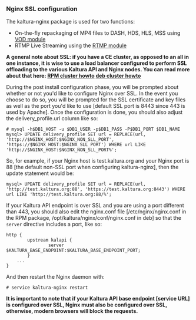 ### Nginx SSL configuration

The kaltura-nginx package is used for two functions:
- On-the-fly repackaging of MP4 files to DASH, HDS, HLS, MSS using [VOD module](https://github.com/kaltura/nginx-vod-module)
- RTMP Live Streaming using the [RTMP module](https://github.com/arut/nginx-rtmp-module)

**A general note about SSL: if you have a CE cluster, as opposed to an all in one instance, it is wise to use a load balancer configured to perform SSL offloading to the various Kaltura API and Nginx nodes.
You can read more about that here:
[RPM cluster howto](rpm-cluster-deployment-instructions.md#apache-load-balancer)
[deb cluster howto](deb-cluster-deployment-instructions.md#apache-load-balancer)**

During the post install configuration phase, you will be prompted about whether or not you'd like to configure Nginx over SSL.
In the event you choose to do so, you will be prompted for the SSL certificate and key files as well as the port you'd like to use [default SSL port is 8443 since 443 is used by Apache].
Once the configuration is done, you should also adjust the delivery_profile.url column like so:
```
# mysql -h$DB1_HOST -u $DB1_USER -p$DB1_PASS -P$DB1_PORT $DB1_NAME
mysql> UPDATE delivery_profile SET url = REPLACE(url, 'http://$NGINX_HOST:$NGINX_NON_SLL_PORT', 'https://$NGINX_HOST:$NGINX_SLL_PORT') WHERE url LIKE 'http://$NGINX_HOST:$NGINX_NON_SLL_PORT%';
```

So, for example, if your Nginx host is test.kaltura.org and your Nginx port is 88 [the default non-SSL port when configuring kaltura-nginx], then the update statement would be:
```
mysql> UPDATE delivery_profile SET url = REPLACE(url, 'http://test.kaltura.org:88', 'https://test.kaltura.org:8443') WHERE url LIKE 'http://test.kaltura.org:88/%';
```

If your Kaltura API endpoint is over SSL and you are using a port different than 443, you should also edit the nginx.conf file [/etc/nginx/nginx.conf in the RPM package, /opt/kaltura/nginx/conf/nginx.conf in deb]  so that the ```server``` directive includes a port, like so:
```
http {
        upstream kalapi {
                server $KALTURA_BASE_ENDPOINT:$KALTURA_BASE_ENDPOINT_PORT;
        }
	...
}
```
And then restart the Nginx daemon with:
```
# service kaltura-nginx restart
```

**It is important to note that if your Kaltura API base endpoint [service URL] is configured over SSL, Nginx must also be configured over SSL, otherwise, modern browsers will block the requests.**
